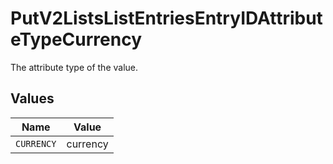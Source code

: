 # PutV2ListsListEntriesEntryIDAttributeTypeCurrency

The attribute type of the value.


## Values

| Name       | Value      |
| ---------- | ---------- |
| `CURRENCY` | currency   |